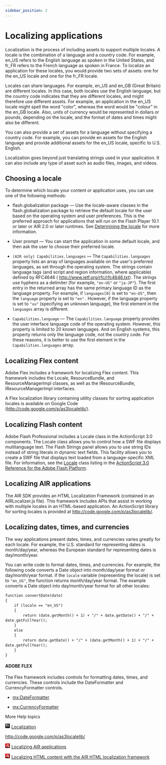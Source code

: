 ```yaml
---
sidebar_position: 2
---
```


# Localizing applications

Localization is the process of including assets to support multiple locales. A
locale is the combination of a language and a country code. For example, en_US
refers to the English language as spoken in the United States, and fr_FR refers
to the French language as spoken in France. To localize an application for these
locales, you would provide two sets of assets: one for the en_US locale and one
for the fr_FR locale.

Locales can share languages. For example, en_US and en_GB (Great Britain) are
different locales. In this case, both locales use the English language, but the
country code indicates that they are different locales, and might therefore use
different assets. For example, an application in the en_US locale might spell
the word "color", whereas the word would be "colour" in the en_GB locale. Also,
units of currency would be represented in dollars or pounds, depending on the
locale, and the format of dates and times might also be different.

You can also provide a set of assets for a language without specifying a country
code. For example, you can provide en assets for the English language and
provide additional assets for the en_US locale, specific to U.S. English.

Localization goes beyond just translating strings used in your application. It
can also include any type of asset such as audio files, images, and videos.

## Choosing a locale

To determine which locale your content or application uses, you can use one of
the following methods:

- flash.globalization package — Use the locale-aware classes in the
  flash.globalization package to retrieve the default locale for the user based
  on the operating system and user preferences. This is the preferred approach
  for applications that will run on the Flash Player 10.1 or later or AIR 2.0 or
  later runtimes. See
  [Determining the locale](./internationalizing-applications/determining-the-locale.md)
  for more information.

- User prompt — You can start the application in some default locale, and then
  ask the user to choose their preferred locale.

- `(AIR only) Capabilities.languages` — The `Capabilities.languages` property
  lists an array of languages available on the user's preferred languages, as
  set through the operating system. The strings contain language tags (and
  script and region information, where applicable) defined by RFC4646 (
  http://www.ietf.org/rfc/rfc4646.txt). The strings use hyphens as a delimiter
  (for example, `"en-US"` or `"ja-JP"`). The first entry in the returned array
  has the same primary language ID as the language property. For example, if
  `languages[0]` is set to `"en-US"`, then the `language` property is set to
  `"en".` However, if the language property is set to `"xu"` (specifying an
  unknown language), the first element in the `languages` array is different.

- `Capabilities.language` — The `Capabilities.language` property provides the
  user interface language code of the operating system. However, this property
  is limited to 20 known languages. And on English systems, this property
  returns only the language code, not the country code. For these reasons, it is
  better to use the first element in the `Capabilities.languages` array.

## Localizing Flex content

Adobe Flex includes a framework for localizing Flex content. This framework
includes the Locale, ResourceBundle, and ResourceManagerImpl classes, as well as
the IResourceBundle, IResourceManagerImpl interfaces.

A Flex localization library containing utility classes for sorting application
locales is available on Google Code (http://code.google.com/p/as3localelib/).

## Localizing Flash content

Adobe Flash Professional includes a Locale class in the ActionScript 3.0
components. The Locale class allows you to control how a SWF file displays
multilanguage text. The Flash Strings panel allows you to use string IDs instead
of string literals in dynamic text fields. This facility allows you to create a
SWF file that displays text loaded from a language-specific XML file. For
information, see the
[Locale](https://help.adobe.com/en_US/FlashPlatform/reference/actionscript/3/fl/lang/Locale.html)
class listing in the
[ActionScript 3.0 Reference for the Adobe Flash Platform](https://help.adobe.com/en_US/FlashPlatform/reference/actionscript/3/index.html).

## Localizing AIR applications

The AIR SDK provides an HTML Localization Framework (contained in an
AIRLocalizer.js file). This framework includes APIs that assist in working with
multiple locales in an HTML-based application. An ActionScript library for
sorting locales is provided at http://code.google.com/p/as3localelib/.

## Localizing dates, times, and currencies

The way applications present dates, times, and currencies varies greatly for
each locale. For example, the U.S. standard for representing dates is
month/day/year, whereas the European standard for representing dates is
day/month/year.

You can write code to format dates, times, and currencies. For example, the
following code converts a Date object into month/day/year format or
day/month/year format. if the `locale` variable (representing the locale) is set
to `"en_US"`, the function returns month/day/year format. The example converts a
Date object into day/month/year format for all other locales:

```
function convertDate(date)
{
	if (locale == "en_US")
	{
		return (date.getMonth() + 1) + "/" + date.getDate() + "/" + date.getFullYear();
	}
	else
	{
		return date.getDate() + "/" + (date.getMonth() + 1) + "/" + date.getFullYear();
	}
}
```

#### ADOBE FLEX

The Flex framework includes controls for formatting dates, times, and
currencies. These controls include the DateFormatter and CurrencyFormatter
controls.

- [mx:DateFormatter](https://help.adobe.com/en_US/FlashPlatform/reference/actionscript/3/mx/formatters/DateFormatter.html)

- [mx:CurrencyFormatter](https://help.adobe.com/en_US/FlashPlatform/reference/actionscript/3/mx/formatters/CurrencyFormatter.html)

More Help topics

![](../img/flexLinkIndicator.png)
[Localization](https://web.archive.org/web/20150303093254/https://help.adobe.com/en_US/Flex/4.0/UsingSDK/WS2db454920e96a9e51e63e3d11c0bf69084-7fcf.html)

http://code.google.com/p/as3localelib/

![](../img/airLinkIndicator.png)
[Localizing AIR applications](https://web.archive.org/web/20221230223123/https://help.adobe.com/en_US/air/build/WSB2927578-20D8-4065-99F3-00ACE6511EEE.html)

![](../img/airLinkIndicator.png)
[Localizing HTML content with the AIR HTML localization framework](https://web.archive.org/web/20170607153313/https://help.adobe.com/en_US/air/build/WS7097DF4C-EFCF-4d55-ADE1-682F0FDA26AC.html)
